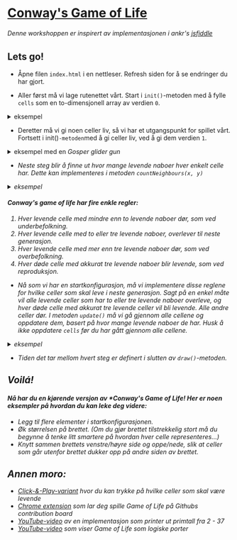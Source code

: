 # [Conway's Game of Life](https://en.wikipedia.org/wiki/Conway%27s_Game_of_Life "Wikipedia")

###### Denne workshoppen er inspirert av implementasjonen i ankr's [jsfiddle](http://jsfiddle.net/ankr/tgjLA/)

## Lets go!

- Åpne filen `index.html` i en nettleser. Refresh siden for å se endringer du har gjort.

- Aller først må vi lage rutenettet vårt. Start i `init()`-metoden med å fylle `cells` som en to-dimensjonell array av verdien `0`.

<details>
  <summary>eksempel</summary>
    
  ```javascript
  for (let x = 0; x < xCount; x++) {
      cells[x] = [];
      for (let y = 0; y < yCount; y++) {
        cells[x][y] = 0;
      }
    }
  ```
  
</details>

- Deretter må vi gi noen celler liv, så vi har et utgangspunkt for spillet vårt. 
Fortsett i init()`-metoden`med å gi celler liv, ved å gi dem verdien `1`.

<details>
  <summary>eksempel med en <i>Gosper glider gun<i></summary>
    
  ```javascript
  [
      // Gosper glider gun
      [1, 5], [1, 6], [2, 5], [2, 6], [11, 5], [11, 6], [11, 7], [12, 4], [12, 8], [13, 3], [13, 9], [14, 3], [14, 9], [15, 6], [16, 4], [16, 8], [17, 5], [17, 6], [17, 7], [18, 6], [21, 3], [21, 4], [21, 5], [22, 3], [22, 4], [22, 5], [23, 2], [23, 6], [25, 1], [25, 2], [25, 6], [25, 7], [35, 3], [35, 4], [36, 3], [36, 4],
  ]
      .forEach(function (point) {
        cells[point[0]][point[1]] = 1;
      });
  ```
  
</details>

- Neste steg blir å finne ut hvor mange levende naboer hver enkelt celle har. 
Dette kan implementeres i metoden `countNeighbours(x, y)`

<details>
  <summary>eksempel</summary>
    
  ```javascript
  let amount = 0;

  function isFilled(x, y) {
        return cells[x] && cells[x][y];
      }
  
  if (isFilled(x - 1, y - 1)) amount++;
  if (isFilled(x, y - 1)) amount++;
  if (isFilled(x + 1, y - 1)) amount++;
  if (isFilled(x - 1, y)) amount++;
  if (isFilled(x + 1, y)) amount++;
  if (isFilled(x - 1, y + 1)) amount++;
  if (isFilled(x, y + 1)) amount++;
  if (isFilled(x + 1, y + 1)) amount++;

  return amount;
  ```
  
</details>

#### **Conway's game of life** har fire enkle regler:

1. Hver levende celle med mindre enn to levende naboer dør, som ved underbefolkning.
2. Hver levende celle med to eller tre levende naboer, overlever til neste generasjon.
3. Hver levende celle med mer enn tre levende naboer dør, som ved overbefolkning.
4. Hver døde celle med akkurat tre levende naboer blir levende, som ved reproduksjon.

- Nå som vi har en startkonfigurasjon, må vi implementere disse reglene for hvilke celler som skal leve i neste generasjon.
Sagt på en enkel måte vil alle levende celler som har to eller tre levende naboer overleve, 
og hver døde celle med akkurat tre levende celler vil bli levende. Alle andre celler dør.
I metoden `update()` må vi gå gjennom alle cellene og oppdatere dem, basert på hvor mange levende naboer de har.
Husk å ikke oppdatere `cells` før du har gått gjennom alle cellene.

<details>
  <summary>eksempel</summary>
    
  ```javascript
  let result = [];

  cells.forEach(function (row, x) {
      result[x] = [];
      row.forEach(function (cell, y) {
        let alive,
        count = countNeighbours(x, y);
  
        if (cell > 0) {
          alive = count === 2 || count === 3 ? 1 : 0;
        } else {
          alive = count === 3 ? 1 : 0;
        }
  
        result[x][y] = alive;
      });
    });
  
    cells = result;
  ```
  
</details>

- Tiden det tar mellom hvert steg er definert i slutten av `draw()`-metoden.

## Voilá!
#### Nå har du en kjørende versjon av *Conway's Game of Life! Her er noen eksempler på hvordan du kan leke deg videre:

- Legg til flere elementer i startkonfigurasjonen.
- Øk størrelsen på brettet. (Om du gjør brettet tilstrekkelig stort må du begynne å tenke litt smartere på hvordan hver celle representeres...)
- Knytt sammen brettets venstre/høyre side og oppe/nede, slik at celler som går utenfor brettet dukker opp på andre siden av brettet.

## Annen moro:

- [Click-&-Play-variant](https://bitstorm.org/gameoflife/) hvor du kan trykke på hvilke celler som skal være levende
- [Chrome extension](https://github.com/yuanchuan/game-of-life) som lar deg spille Game of Life på Githubs contribution board
- [YouTube-video](https://www.youtube.com/watch?v=68nEX5CEmZE) av en implementasjon som printer ut primtall fra 2 - 37
- [YouTube-video](https://www.youtube.com/watch?v=vGWGeund3eA) som viser Game of Life som logiske porter
